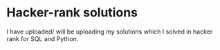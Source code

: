 # Hacker-rank solutions 

I have uploaded/ will be uploading my solutions which I solved in hacker rank for SQL and Python.
